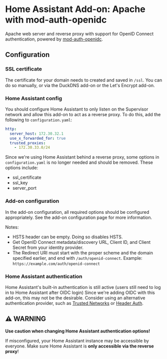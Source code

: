 # Home Assistant Add-on: Apache with mod-auth-openidc

Apache web server and reverse proxy with support for OpenID Connect authentication,
powered by [mod-auth-openidc](https://github.com/OpenIDC/mod_auth_openidc).

## Configuration

### SSL certificate

The certificate for your domain needs to created and saved in `/ssl`. You can do
so manually, or via the DuckDNS add-on or the Let's Encrypt add-on.

### Home Assistant config

You should configure Home Assistant to only listen on the Supervisor network and
allow this add-on to act as a reverse proxy. To do this, add the following to
`configuration.yaml`:
```yaml
http:
  server_host: 172.30.32.1
  use_x_forwarded_for: true
  trusted_proxies:
    - 172.30.33.0/24
```

Since we're using Home Assistant behind a reverse proxy, some options in
`configuration.yaml` is no longer needed and should be removed. These options
include:
- ssl_certificate
- ssl_key
- server_port

### Add-on configuration

In the add-on configuration, all required options should be configured appropriately.
See the add-on configuration page for more information.

Notes:
- HSTS header can be empty. Doing so disables HSTS.
- Get OpenID Connect metadata/discovery URL, Client ID, and Client Secret from
  your identity provider.
- The Redirect URI must start with the proper scheme and the domain specified earlier,
  and end with `/auth/openid-connect`. Example: `https://example.com/auth/openid-connect`

### Home Assistant authentication

Home Assistant's built-in authentication is still active (users still need to log
in to Home Assistant after OIDC login) Since we're adding OIDC with this add-on,
this may not be the desirable. Consider using an alternative authentication
provider, such as
[Trusted Networks](https://www.home-assistant.io/docs/authentication/providers/#trusted-networks)
or [Header Auth](https://github.com/BeryJu/hass-auth-header).

## ⚠️ WARNING

**Use caution when changing Home Assistant authentication options!**

If misconfigured, your Home Assistant instance may be accessible by everyone.
Make sure Home Assistant is **only accessible via the reverse proxy**!

